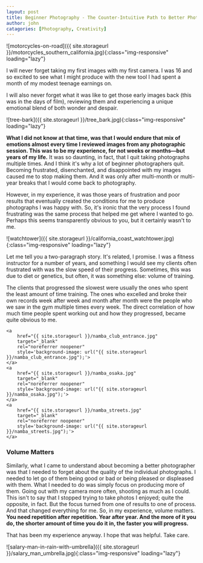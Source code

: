 ```yaml
---
layout: post
title: Beginner Photography - The Counter-Intuitive Path to Better Photos
author: john
catagories: [Photography, Creativity]
---
```



![motorcycles-on-road]({{ site.storageurl }}/motorcycles_southern_california.jpg){:class="img-responsive" loading="lazy"}


I will never forget taking my first images with my first camera. I was 16 and so excited to see what I might produce with the new tool I had spent a month of my modest teenage earnings on. 

I will also never forget what it was like to get those early images back (this was in the days of film), reviewing them and experiencing a unique emotional blend of both wonder and despair. 

![tree-bark]({{ site.storageurl }}/tree_bark.jpg){:class="img-responsive" loading="lazy"}

**What I did not know at that time, was that I would endure that mix of emotions almost every time I reviewed images from any photographic session. This was to be my experience, for not weeks or months—but years of my life.** It was so daunting, in fact, that I quit taking photographs multiple times. And I think it's why a lot of beginner photographers quit. 
Becoming frustrated, disenchanted, and disappointed with my images caused me to stop making them. And it was only after multi-month or multi-year breaks that I would come back to photography.

However, in my experience, it was those years of frustration and poor results that eventually created the conditions for me to produce photographs I was happy with. So, it's ironic that the very process I found frustrating was the same process that helped me get where I wanted to go. Perhaps this seems transparently obvious to you, but it certainly wasn't to me. 

![watchtower]({{ site.storageurl }}/california_coast_watchtower.jpg){:class="img-responsive" loading="lazy"}


Let me tell you a two-paragraph story. It's related, I promise.
I was a fitness instructor for a number of years, and something I would see my clients often frustrated with was the slow speed of their progress. Sometimes, this was due to diet or genetics, but often, it was something else: volume of training.

The clients that progressed the slowest were usually the ones who spent the least amount of time training. The ones who excelled and broke their own records week after week and month after month were the people who we saw in the gym multiple times every week. The direct correlation of how much time people spent working out and how they progressed, became quite obvious to me.


<div class="five-image-grid-top-pano image-grid">
    <a 
        href="{{ site.storageurl }}/shop_in_namba.jpg" 
        target="_blank" 
        rel="noreferrer noopener" 
        style='background-image: url("{{ site.storageurl }}/shop_in_namba.jpg");'>
    </a>
    <a 
        href="{{ site.storageurl }}/bike_rider_front_of_restaurant.jpg" 
        target="_blank" 
        rel="noreferrer noopener"
        style='background-image: url("{{ site.storageurl }}/bike_rider_front_of_restaurant.jpg");'>
    </a>
    
    <a 
        href="{{ site.storageurl }}/namba_club_entrance.jpg" 
        target="_blank" 
        rel="noreferrer noopener"
        style='background-image: url("{{ site.storageurl }}/namba_club_entrance.jpg");'>
    </a>
    <a 
        href="{{ site.storageurl }}/namba_osaka.jpg"
        target="_blank"
        rel="noreferrer noopener"
        style='background-image: url("{{ site.storageurl }}/namba_osaka.jpg");'>
    </a>
    <a 
        href="{{ site.storageurl }}/namba_streets.jpg"
        target="_blank"
        rel="noreferrer noopener"
        style='background-image: url("{{ site.storageurl }}/namba_streets.jpg");'>
    </a>
</div>


### Volume Matters

Similarly, what I came to understand about becoming a better photographer was that I needed to forget about the quality of the individual photographs. I needed to let go of them being good or bad or being pleased or displeased with them. What I needed to do was simply focus on producing more of them. Going out with my camera more often, shooting as much as I could. This isn't to say that I stopped trying to take photos I enjoyed; quite the opposite, in fact. But the focus turned from one of results to one of process. And that changed everything for me.
So, in my experience, volume matters. **You need repetition after repetition. Year after year. And the more of it you do, the shorter amount of time you do it in, the faster you will progress.**

That has been my experience anyway. I hope that was helpful. Take care.

![salary-man-in-rain-with-umbrella]({{ site.storageurl }}/salary_man_umbrella.jpg){:class="img-responsive" loading="lazy"}













